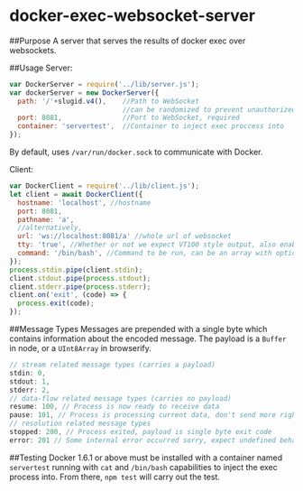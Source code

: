# docker-exec-websocket-server
##Purpose
A server that serves the results of docker exec over websockets. 

##Usage
Server: 
```js
var DockerServer = require('../lib/server.js');
var dockerServer = new DockerServer({
  path: '/'+slugid.v4(),    //Path to WebSocket
                            //can be randomized to prevent unauthorized access
  port: 8081,               //Port to WebSocket, required
  container: 'servertest',  //Container to inject exec proccess into
});

```
By default, uses `/var/run/docker.sock` to communicate with Docker.

Client: 
```js
var DockerClient = require('../lib/client.js');
let client = await DockerClient({
  hostname: 'localhost', //hostname
  port: 8081,
  pathname: 'a',
  //alternatively,
  url: 'ws://localhost:8081/a' //whole url of websocket
  tty: 'true', //Whether or not we expect VT100 style output, also enables exit codes
  command: '/bin/bash', //Command to be run, can be an array with options such as ['cat', '-E']
});
process.stdin.pipe(client.stdin);
client.stdout.pipe(process.stdout);
client.stderr.pipe(process.stderr);
client.on('exit', (code) => {
  process.exit(code);
});
```

##Message Types
Messages are prepended with a single byte which contains information about the encoded message. The payload is a `Buffer` in node, or a `UInt8Array` in browserify.

```js
// stream related message types (carries a payload)
stdin: 0,
stdout: 1,
stderr: 2,
// data-flow related message types (carries no payload)
resume: 100, // Process is now ready to receive data
pause: 101, // Process is processing current data, don't send more right now
// resolution related message types
stopped: 200, // Process exited, payload is single byte exit code
error: 201 // Some internal error occurred sorry, expect undefined behaviour
```

##Testing
Docker 1.6.1 or above must be installed with a container named `servertest` running with `cat` and `/bin/bash` capabilities to inject the exec process into. From there, `npm test` will carry out the test.
